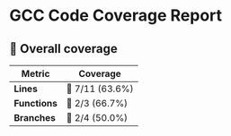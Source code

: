 # GCC Code Coverage Report

## 📂 Overall coverage

| Metric        | Coverage |
|---------------|----------|
| **Lines**     | 🔴 7/11 (63.6%) |
| **Functions** | 🔴 2/3 (66.7%) |
| **Branches**  | 🔴 2/4 (50.0%) |
